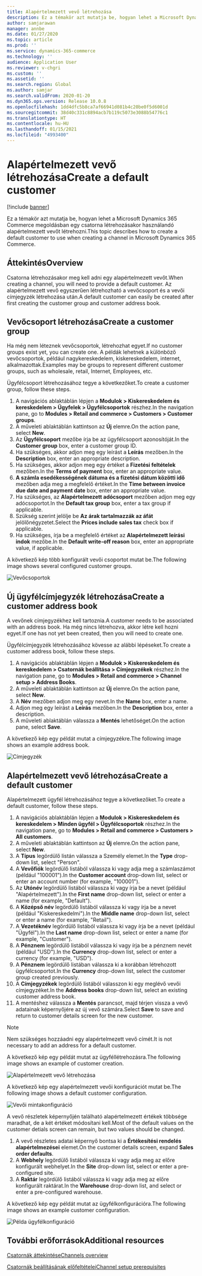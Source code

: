 ```yaml
---
title: Alapértelmezett vevő létrehozása
description: Ez a témakör azt mutatja be, hogyan lehet a Microsoft Dynamics 365 Commerce megoldásban egy csatorna létrehozásakor használandó alapértelmezett vevőt létrehozni.
author: samjarawan
manager: annbe
ms.date: 01/27/2020
ms.topic: article
ms.prod: ''
ms.service: dynamics-365-commerce
ms.technology: ''
audience: Application User
ms.reviewer: v-chgri
ms.custom: ''
ms.assetid: ''
ms.search.region: Global
ms.author: samjar
ms.search.validFrom: 2020-01-20
ms.dyn365.ops.version: Release 10.0.8
ms.openlocfilehash: 1dd4dfc5b8ca7af66941d081b4c20be0f5d6001d
ms.sourcegitcommit: 38d40c331c8894acb7b119c5073e3088b54776c1
ms.translationtype: HT
ms.contentlocale: hu-HU
ms.lasthandoff: 01/15/2021
ms.locfileid: "4993400"
---
```

# <a name="create-a-default-customer"></a><span data-ttu-id="ccdf5-103">Alapértelmezett vevő létrehozása</span><span class="sxs-lookup"><span data-stu-id="ccdf5-103">Create a default customer</span></span>


[!include [banner](includes/banner.md)]

<span data-ttu-id="ccdf5-104">Ez a témakör azt mutatja be, hogyan lehet a Microsoft Dynamics 365 Commerce megoldásban egy csatorna létrehozásakor használandó alapértelmezett vevőt létrehozni.</span><span class="sxs-lookup"><span data-stu-id="ccdf5-104">This topic describes how to create a default customer to use when creating a channel in Microsoft Dynamics 365 Commerce.</span></span>

## <a name="overview"></a><span data-ttu-id="ccdf5-105">Áttekintés</span><span class="sxs-lookup"><span data-stu-id="ccdf5-105">Overview</span></span>

<span data-ttu-id="ccdf5-106">Csatorna létrehozásakor meg kell adni egy alapértelmezett vevőt.</span><span class="sxs-lookup"><span data-stu-id="ccdf5-106">When creating a channel, you will need to provide a default customer.</span></span> <span data-ttu-id="ccdf5-107">Az alapértelmezett vevő egyszerűen létrehozható a vevőcsoport és a vevői címjegyzék létrehozása után.</span><span class="sxs-lookup"><span data-stu-id="ccdf5-107">A default customer can easily be created after first creating the customer group and customer address book.</span></span>

## <a name="create-a-customer-group"></a><span data-ttu-id="ccdf5-108">Vevőcsoport létrehozása</span><span class="sxs-lookup"><span data-stu-id="ccdf5-108">Create a customer group</span></span>

<span data-ttu-id="ccdf5-109">Ha még nem léteznek vevőcsoportok, létrehozhat egyet.</span><span class="sxs-lookup"><span data-stu-id="ccdf5-109">If no customer groups exist yet, you can create one.</span></span> <span data-ttu-id="ccdf5-110">A példák lehetnek a különböző vevőcsoportok, például nagykereskedelem, kiskereskedelem, internet, alkalmazottak.</span><span class="sxs-lookup"><span data-stu-id="ccdf5-110">Examples may be groups to represent different customer groups, such as wholesale, retail, Internet, Employees, etc.</span></span>

<span data-ttu-id="ccdf5-111">Ügyfélcsoport létrehozásához tegye a következőket.</span><span class="sxs-lookup"><span data-stu-id="ccdf5-111">To create a customer group, follow these steps.</span></span>

1. <span data-ttu-id="ccdf5-112">A navigációs ablaktáblán lépjen a **Modulok \> Kiskereskedelem és kereskedelem \> Ügyfelek \> Ügyfélcsoportok** részhez.</span><span class="sxs-lookup"><span data-stu-id="ccdf5-112">In the navigation pane, go to **Modules \> Retail and commerce \> Customers \> Customer groups**.</span></span>
1. <span data-ttu-id="ccdf5-113">A műveleti ablaktáblán kattintson az **Új** elemre.</span><span class="sxs-lookup"><span data-stu-id="ccdf5-113">On the action pane, select **New**.</span></span>
1. <span data-ttu-id="ccdf5-114">Az **Ügyfélcsoport** mezőbe írja be az ügyfélcsoport azonosítóját.</span><span class="sxs-lookup"><span data-stu-id="ccdf5-114">In the **Customer group** box, enter a customer group ID.</span></span>
1. <span data-ttu-id="ccdf5-115">Ha szükséges, akkor adjon meg egy leírást a **Leírás** mezőben.</span><span class="sxs-lookup"><span data-stu-id="ccdf5-115">In the **Description** box, enter an appropriate description.</span></span>
1. <span data-ttu-id="ccdf5-116">Ha szükséges, akkor adjon meg egy értéket a **Fizetési feltételek** mezőben.</span><span class="sxs-lookup"><span data-stu-id="ccdf5-116">In the **Terms of payment** box, enter an appropriate value.</span></span>
1. <span data-ttu-id="ccdf5-117">**A számla esedékességének dátuma és a fizetési dátum közötti idő** mezőben adja meg a megfelelő értéket.</span><span class="sxs-lookup"><span data-stu-id="ccdf5-117">In the **Time between invoice due date and payment date** box, enter an appropriate value.</span></span>
1. <span data-ttu-id="ccdf5-118">Ha szükséges, az **Alapértelmezett adócsoport** mezőben adjon meg egy adócsoportot.</span><span class="sxs-lookup"><span data-stu-id="ccdf5-118">In the **Default tax group** box, enter a tax group if applicable.</span></span>
1. <span data-ttu-id="ccdf5-119">Szükség szerint jelölje be **Az árak tartalmazzák az áfát** jelölőnégyzetet.</span><span class="sxs-lookup"><span data-stu-id="ccdf5-119">Select the **Prices include sales tax** check box if applicable.</span></span>
1. <span data-ttu-id="ccdf5-120">Ha szükséges, írja be a megfelelő értéket az **Alapértelmezett leírási indok** mezőbe.</span><span class="sxs-lookup"><span data-stu-id="ccdf5-120">In the **Default write-off reason** box, enter an appropriate value, if applicable.</span></span>

<span data-ttu-id="ccdf5-121">A következő kép több konfigurált vevői csoportot mutat be.</span><span class="sxs-lookup"><span data-stu-id="ccdf5-121">The following image shows several configured customer groups.</span></span>

![Vevőcsoportok](media/customer-groups.png)

## <a name="create-a-customer-address-book"></a><span data-ttu-id="ccdf5-123">Új ügyfélcímjegyzék létrehozása</span><span class="sxs-lookup"><span data-stu-id="ccdf5-123">Create a customer address book</span></span>

<span data-ttu-id="ccdf5-124">A vevőnek címjegyzékhez kell tartoznia.</span><span class="sxs-lookup"><span data-stu-id="ccdf5-124">A customer needs to be associated with an address book.</span></span> <span data-ttu-id="ccdf5-125">Ha még nincs létrehozva, akkor létre kell hozni egyet.</span><span class="sxs-lookup"><span data-stu-id="ccdf5-125">If one has not yet been created, then you will need to create one.</span></span>

<span data-ttu-id="ccdf5-126">Ügyfélcímjegyzék létrehozásához kövesse az alábbi lépéseket.</span><span class="sxs-lookup"><span data-stu-id="ccdf5-126">To create a customer address book, follow these steps.</span></span>

1. <span data-ttu-id="ccdf5-127">A navigációs ablaktáblán lépjen a **Modulok \> Kiskereskedelem és kereskedelem \> Csatornák beállítása \> Címjegyzékek** részhez.</span><span class="sxs-lookup"><span data-stu-id="ccdf5-127">In the navigation pane, go to **Modules \> Retail and commerce \> Channel setup \> Address Books**.</span></span>
1. <span data-ttu-id="ccdf5-128">A műveleti ablaktáblán kattintson az **Új** elemre.</span><span class="sxs-lookup"><span data-stu-id="ccdf5-128">On the action pane, select **New**.</span></span>
1. <span data-ttu-id="ccdf5-129">A **Név** mezőben adjon meg egy nevet.</span><span class="sxs-lookup"><span data-stu-id="ccdf5-129">In the **Name** box, enter a name.</span></span>
1. <span data-ttu-id="ccdf5-130">Adjon meg egy leírást a **Leírás** mezőben.</span><span class="sxs-lookup"><span data-stu-id="ccdf5-130">In the **Description** box, enter a description.</span></span>
1. <span data-ttu-id="ccdf5-131">A műveleti ablaktáblán válassza a **Mentés** lehetőséget.</span><span class="sxs-lookup"><span data-stu-id="ccdf5-131">On the action pane, select **Save**.</span></span>

<span data-ttu-id="ccdf5-132">A következő kép egy példát mutat a címjegyzékre.</span><span class="sxs-lookup"><span data-stu-id="ccdf5-132">The following image shows an example address book.</span></span>

![Címjegyzék](media/address-book.png)

## <a name="create-a-default-customer"></a><span data-ttu-id="ccdf5-134">Alapértelmezett vevő létrehozása</span><span class="sxs-lookup"><span data-stu-id="ccdf5-134">Create a default customer</span></span>

<span data-ttu-id="ccdf5-135">Alapértelmezett ügyfél létrehozásához tegye a következőket.</span><span class="sxs-lookup"><span data-stu-id="ccdf5-135">To create a default customer, follow these steps.</span></span>

1. <span data-ttu-id="ccdf5-136">A navigációs ablaktáblán lépjen a **Modulok \> Kiskereskedelem és kereskedelem \> Minden ügyfél \> Ügyfélcsoportok** részhez.</span><span class="sxs-lookup"><span data-stu-id="ccdf5-136">In the navigation pane, go to **Modules \> Retail and commerce \> Customers \> All customers**.</span></span>
1. <span data-ttu-id="ccdf5-137">A műveleti ablaktáblán kattintson az **Új** elemre.</span><span class="sxs-lookup"><span data-stu-id="ccdf5-137">On the action pane, select **New**.</span></span>
1. <span data-ttu-id="ccdf5-138">A **Típus** legördülő listán válassza a Személy elemet.</span><span class="sxs-lookup"><span data-stu-id="ccdf5-138">In the **Type** drop-down list, select "Person".</span></span>
1. <span data-ttu-id="ccdf5-139">A **Vevőfiók** legördülő listából válassza ki vagy adja meg a számlaszámot (például "100001").</span><span class="sxs-lookup"><span data-stu-id="ccdf5-139">In the **Customer account** drop-down list, select or enter an account number (for example, "100001").</span></span>
1. <span data-ttu-id="ccdf5-140">Az **Utónév** legördülő listából válassza ki vagy írja be a nevet (például "Alapértelmezett").</span><span class="sxs-lookup"><span data-stu-id="ccdf5-140">In the **First name** drop-down list, select or enter a name (for example, "Default").</span></span>
1. <span data-ttu-id="ccdf5-141">A **Középső név** legördülő listából válassza ki vagy írja be a nevet (például "Kiskereskedelmi").</span><span class="sxs-lookup"><span data-stu-id="ccdf5-141">In the **Middle name** drop-down list, select or enter a name (for example, "Retail").</span></span>
1. <span data-ttu-id="ccdf5-142">A **Vezetéknév** legördülő listából válassza ki vagy írja be a nevet (például "Ügyfél").</span><span class="sxs-lookup"><span data-stu-id="ccdf5-142">In the **Last name** drop-down list, select or enter a name (for example, "Customer").</span></span>
1. <span data-ttu-id="ccdf5-143">A **Pénznem** legördülő listából válassza ki vagy írja be a pénznem nevét (például "USD").</span><span class="sxs-lookup"><span data-stu-id="ccdf5-143">In the **Currency** drop-down list, select or enter a currency (for example, "USD").</span></span>
1. <span data-ttu-id="ccdf5-144">A **Pénznem** legördülő listában válassza ki a korábban létrehozott ügyfélcsoportot.</span><span class="sxs-lookup"><span data-stu-id="ccdf5-144">In the **Currency** drop-down list, select the customer group created previously.</span></span>
1. <span data-ttu-id="ccdf5-145">A **Címjegyzékek** legördülő listából válasszon ki egy meglévő vevői címjegyzéket.</span><span class="sxs-lookup"><span data-stu-id="ccdf5-145">In the **Address books**  drop-down list, select an existing customer address book.</span></span>
1. <span data-ttu-id="ccdf5-146">A mentéshez válassza a **Mentés** parancsot, majd térjen vissza a vevő adatainak képernyőjére az új vevő számára.</span><span class="sxs-lookup"><span data-stu-id="ccdf5-146">Select **Save** to save and return to customer details screen for the new customer.</span></span>

> [!NOTE]
> <span data-ttu-id="ccdf5-147">Nem szükséges hozzáadni egy alapértelmezett vevő címét.</span><span class="sxs-lookup"><span data-stu-id="ccdf5-147">It is not necessary to add an address for a default customer.</span></span>

<span data-ttu-id="ccdf5-148">A következő kép egy példát mutat az ügyféllétrehozásra.</span><span class="sxs-lookup"><span data-stu-id="ccdf5-148">The following image shows an example of customer creation.</span></span>

![Alapértelmezett vevő létrehozása](media/default-customer-creation.png)

<span data-ttu-id="ccdf5-150">A következő kép egy alapértelmezett vevői konfigurációt mutat be.</span><span class="sxs-lookup"><span data-stu-id="ccdf5-150">The following image shows a default customer configuration.</span></span>

![Vevői mintakonfiguráció](media/default-customer-configuration1.png)

<span data-ttu-id="ccdf5-152">A vevő részletek képernyőjén található alapértelmezett értékek többsége maradhat, de a két értéket módosítani kell.</span><span class="sxs-lookup"><span data-stu-id="ccdf5-152">Most of the default values on the customer detials screen can remain, but two values should be changed.</span></span>

1. <span data-ttu-id="ccdf5-153">A vevő részletes adatai képernyő bontsa ki a **Értékesítési rendelés alapértelmezései** elemet.</span><span class="sxs-lookup"><span data-stu-id="ccdf5-153">On the customer details screen, expand **Sales order defaults**.</span></span>
1. <span data-ttu-id="ccdf5-154">A **Webhely** legördülő listából válassza ki vagy adja meg az előre konfigurált webhelyet.</span><span class="sxs-lookup"><span data-stu-id="ccdf5-154">In the **Site** drop-down list, select or enter a pre-configured site.</span></span>
1. <span data-ttu-id="ccdf5-155">A **Raktár** legördülő listából válassza ki vagy adja meg az előre konfigurált raktárat.</span><span class="sxs-lookup"><span data-stu-id="ccdf5-155">In the **Warehouse** drop-down list, and select or enter a pre-configured warehouse.</span></span>

<span data-ttu-id="ccdf5-156">A következő kép egy példát mutat az ügyfélkonfigurációra.</span><span class="sxs-lookup"><span data-stu-id="ccdf5-156">The following image shows an example customer configuration.</span></span>

![Példa ügyfélkonfiguráció](media/default-customer-configuration2.png)

## <a name="additional-resources"></a><span data-ttu-id="ccdf5-158">További erőforrások</span><span class="sxs-lookup"><span data-stu-id="ccdf5-158">Additional resources</span></span>

[<span data-ttu-id="ccdf5-159">Csatornák áttekintése</span><span class="sxs-lookup"><span data-stu-id="ccdf5-159">Channels overview</span></span>](channels-overview.md)

[<span data-ttu-id="ccdf5-160">Csatornák beállításának előfeltételei</span><span class="sxs-lookup"><span data-stu-id="ccdf5-160">Channel setup prerequisites</span></span>](channels-prerequisites.md)

